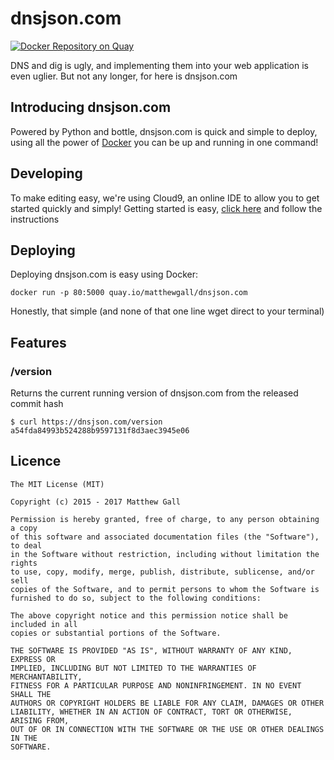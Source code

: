 # dnsjson.com

[![Docker Repository on Quay](https://quay.io/repository/matthewgall/dnsjson.com/status "Docker Repository on Quay")](https://quay.io/repository/matthewgall/dnsjson.com)

DNS and dig is ugly, and implementing them into your web application is even uglier. But not any longer, for here is dnsjson.com

## Introducing dnsjson.com
Powered by Python and bottle, dnsjson.com is quick and simple to deploy, using all the power of [Docker](https://docker.io) you can be up and running in one command!

## Developing
To make editing easy, we're using Cloud9, an online IDE to allow you to get started quickly and simply! Getting started is easy, [click here](https://ide.c9.io/matthewgall/dnsjson) and follow the instructions

## Deploying
Deploying dnsjson.com is easy using Docker:

    docker run -p 80:5000 quay.io/matthewgall/dnsjson.com

Honestly, that simple (and none of that one line wget direct to your terminal)

## Features

### /version
Returns the current running version of dnsjson.com from the released commit hash

    $ curl https://dnsjson.com/version
    a54fda84993b524288b9597131f8d3aec3945e06


## Licence

    The MIT License (MIT)

    Copyright (c) 2015 - 2017 Matthew Gall

    Permission is hereby granted, free of charge, to any person obtaining a copy
    of this software and associated documentation files (the "Software"), to deal
    in the Software without restriction, including without limitation the rights
    to use, copy, modify, merge, publish, distribute, sublicense, and/or sell
    copies of the Software, and to permit persons to whom the Software is
    furnished to do so, subject to the following conditions:

    The above copyright notice and this permission notice shall be included in all
    copies or substantial portions of the Software.

    THE SOFTWARE IS PROVIDED "AS IS", WITHOUT WARRANTY OF ANY KIND, EXPRESS OR
    IMPLIED, INCLUDING BUT NOT LIMITED TO THE WARRANTIES OF MERCHANTABILITY,
    FITNESS FOR A PARTICULAR PURPOSE AND NONINFRINGEMENT. IN NO EVENT SHALL THE
    AUTHORS OR COPYRIGHT HOLDERS BE LIABLE FOR ANY CLAIM, DAMAGES OR OTHER
    LIABILITY, WHETHER IN AN ACTION OF CONTRACT, TORT OR OTHERWISE, ARISING FROM,
    OUT OF OR IN CONNECTION WITH THE SOFTWARE OR THE USE OR OTHER DEALINGS IN THE
    SOFTWARE.